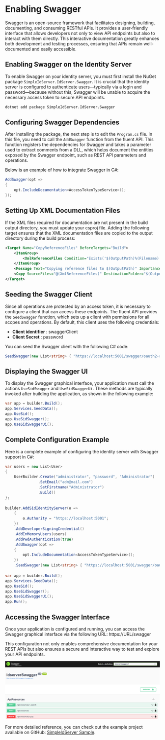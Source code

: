 # Enabling Swagger

Swagger is an open-source framework that facilitates designing, building, documenting, and consuming RESTful APIs. It provides a user-friendly interface that allows developers not only to view API endpoints but also to interact with them directly. This interactive documentation greatly enhances both development and testing processes, ensuring that APIs remain well-documented and easily accessible.

## Enabling Swagger on the Identity Server

To enable Swagger on your identity server, you must first install the NuGet package `SimpleIdServer.IdServer.Swagger`. 
It is crucial that the identity server is configured to authenticate users—typically via a login and password—because without this, Swagger will be unable to acquire the necessary access token to secure API endpoints.

```bash  title="cmd.exe"
dotnet add package SimpleIdServer.IdServer.Swagger
```

## Configuring Swagger Dependencies

After installing the package, the next step is to edit the `Program.cs` file. 
In this file, you need to call the `AddSwagger` function from the fluent API. 
This function registers the dependencies for Swagger and takes a parameter used to extract comments from a DLL, which helps document the entities exposed by the Swagger endpoint, such as REST API parameters and operations.

Below is an example of how to integrate Swagger in C#:

```csharp
AddSwagger(opt =>
{
    opt.IncludeDocumentation<AccessTokenTypeService>();
});
```

## Setting Up XML Documentation Files

If the XML files required for documentation are not present in the build output directory, you must update your csproj file. Adding the following target ensures that the XML documentation files are copied to the output directory during the build process:

```xml
<Target Name="CopyReferenceFiles" BeforeTargets="Build">
	<ItemGroup>
		<XmlReferenceFiles Condition="Exists('$(OutputPath)%(Filename).dll')" Include="%(Reference.RelativeDir)%(Reference.Filename).xml" />
	</ItemGroup>
	<Message Text="Copying reference files to $(OutputPath)" Importance="High" />
	<Copy SourceFiles="@(XmlReferenceFiles)" DestinationFolder="$(OutputPath)" Condition="Exists('%(RootDir)%(Directory)%(Filename)%(Extension)')" />
</Target>
```

## Seeding the Swagger Client

Since all operations are protected by an access token, it is necessary to configure a client that can access these endpoints. 
The fluent API provides the `SeedSwagger` function, which sets up a client with permissions for all scopes and operations. By default, this client uses the following credentials:

* **Client identifier** : swaggerClient
* **Client Secret** : password

You can seed the Swagger client with the following C# code:

```csharp
SeedSwagger(new List<string> { "https://localhost:5001/swagger/oauth2-redirect.html" });
```

## Displaying the Swagger UI

To display the Swagger graphical interface, your application must call the actions `UseSidSwagger` and `UseSidSwaggerUi`. 
These methods are typically invoked after building the application, as shown in the following example:

```csharp
var app = builder.Build();
app.Services.SeedData();
app.UseSid();
app.UseSidSwagger();
app.UseSidSwaggerUi();
```

## Complete Configuration Example

Here is a complete example of configuring the identity server with Swagger support in C#:

```csharp  title="Program.cs"
var users = new List<User>
{
    UserBuilder.Create("administrator", "password", "Administrator")
               .SetEmail("adm@mail.com")
               .SetFirstname("Administrator")
               .Build()
};

builder.AddSidIdentityServer(o =>
    {
        o.Authority = "https://localhost:5001";
    })
    .AddDeveloperSigningCredential()
    .AddInMemoryUsers(users)
    .AddPwdAuthentication(true)
    .AddSwagger(opt =>
    {
        opt.IncludeDocumentation<AccessTokenTypeService>();
    })
    .SeedSwagger(new List<string> { "https://localhost:5001/swagger/oauth2-redirect.html" });

var app = builder.Build();
app.Services.SeedData();
app.UseSid();
app.UseSidSwagger();
app.UseSidSwaggerUi();
app.Run();
```

## Accessing the Swagger Interface

Once your application is configured and running, you can access the Swagger graphical interface via the following URL: https://URL/swagger

This configuration not only enables comprehensive documentation for your REST APIs but also ensures a secure and interactive way to test and explore your API endpoints.

![Swagger](./imgs/swagger.png)

For more detailed reference, you can check out the example project available on GitHub: [SimpleIdServer Sample](https://github.com/simpleidserver/SimpleIdServer/tree/master/samples/IdserverSwagger).